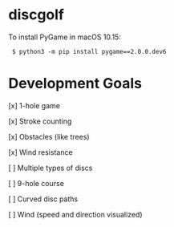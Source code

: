 # discgolf

To install PyGame in macOS 10.15:

` $ python3 -m pip install pygame==2.0.0.dev6`

# Development Goals

[x] 1-hole game

[x] Stroke counting

[x] Obstacles (like trees)

[x] Wind resistance

[ ] Multiple types of discs

[ ] 9-hole course

[ ] Curved disc paths

[ ] Wind (speed and direction visualized)
